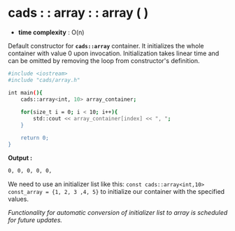 # cads : : array : : array ( )

- **time complexity** : O(n)

Default constructor for **`cads::array`** container. It initializes the whole container with value 0 upon invocation.
Initialization takes linear time and can be omitted by removing the loop from constructor's definition.

```sh
#include <iostream>
#include "cads/array.h"

int main(){
	cads::array<int, 10> array_container;
	
	for(size_t i = 0; i < 10; i++){
		std::cout << array_container[index] << ", ";
	}

	return 0;
}
```

**Output :**
```sh
0, 0, 0, 0, 0,
```

We need to use an initializer list like this:
`const cads::array<int,10> const_array = {1, 2, 3 ,4, 5}`
to initialize our container with the specified values.

_Functionality for automatic conversion of initializer list to array is scheduled for future updates._